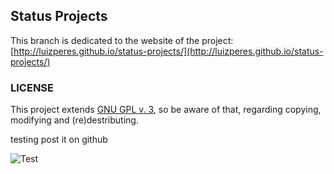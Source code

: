## Status Projects

This branch is dedicated to the website of the project: [http://luizperes.github.io/status-projects/](http://luizperes.github.io/status-projects/)

### LICENSE
This project extends [GNU GPL v. 3](http://www.gnu.org/licenses/gpl-3.0.en.html), so be aware of that, regarding copying, modifying and (re)destributing.

testing post it on github

![Test](http://api.ideiadoluiz.com.br/postit/?title=luiz&desc=Isso%20eh%20so%20mais%20um%20exemplo%20bem%20cute%20disso&txtColor=FFFFFF&strkColor=FF00FF&bgColor=000000')
